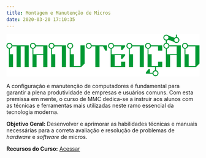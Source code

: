 ```yaml
---
title: Montagem e Manutenção de Micros
date: 2020-03-20 17:10:35
---
```


<img src="../../assets/media/img/cursos/logo-manutencao.png" alt="Redes de Computadores" title="Redes de Computadores" class="img-50">

A configuração e manutenção de computadores é fundamental para garantir a plena produtividade de empresas e usuários comuns. Com esta premissa em mente, o curso de MMC dedica-se a instruir aos alunos com as técnicas e ferramentas mais utilizadas neste ramo essencial da tecnologia moderna.

**Objetivo Geral:** Desenvolver e aprimorar as habilidades técnicas e manuais necessárias para a correta avaliação e resolução de problemas de *hardware* e *software* de micros.

**Recursos do Curso:** [Acessar](./manutencao.html)